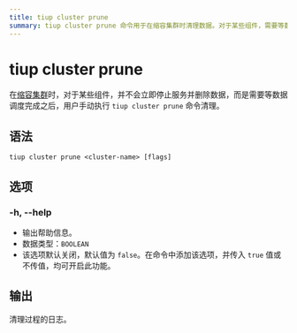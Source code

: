 ```yaml
---
title: tiup cluster prune
summary: tiup cluster prune 命令用于在缩容集群时清理数据。对于某些组件，需要等数据调度完成后，用户手动执行该命令。选项包括 -h 或 --help，用于输出帮助信息。清理过程会生成日志。
---
```


# tiup cluster prune

在[缩容集群](/tiup/tiup-component-cluster-scale-in.md)时，对于某些组件，并不会立即停止服务并删除数据，而是需要等数据调度完成之后，用户手动执行 `tiup cluster prune` 命令清理。

## 语法

```shell
tiup cluster prune <cluster-name> [flags]
```

## 选项

### -h, --help

- 输出帮助信息。
- 数据类型：`BOOLEAN`
- 该选项默认关闭，默认值为 `false`。在命令中添加该选项，并传入 `true` 值或不传值，均可开启此功能。

## 输出

清理过程的日志。
